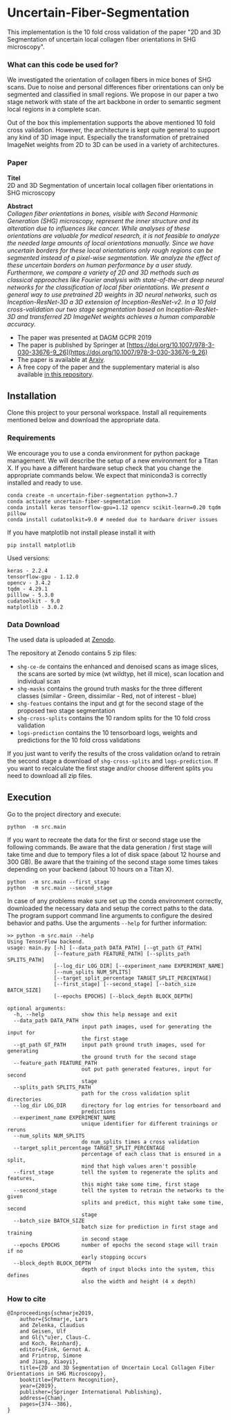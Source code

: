 # Uncertain-Fiber-Segmentation

This implementation is the 10 fold cross validation of the paper "2D and 3D Segmentation of uncertain local collagen fiber orientations in SHG microscopy".

### What can this code be used for?

We investigated the orientation of collagen fibers in mice bones of SHG scans.
Due to noise and personal differences fiber orirentations can only be segmented and classified in small regions.
We propose in our paper a two stage network with state of the art backbone in order to semantic segment local regions in a complete scan.

Out of the box this implementation supports the above mentioned 10 fold cross validation. 
However, the architecture is kept quite general to support any kind of 3D image input.
Especially the transformation of pretrained ImageNet weights from 2D to 3D can be used in a variety of architectures. 

### Paper

**Titel**  
2D and 3D Segmentation of uncertain local collagen fiber orientations in SHG microscopy  

**Abstract**  
_Collagen fiber orientations in bones, visible with Second Harmonic Generation (SHG) microscopy, represent the inner structure and its alteration due to influences like cancer. While analyses of these orientations are valuable for medical research, it is not feasible to analyze the needed large amounts of local orientations manually. Since we have uncertain borders for these local orientations only rough regions can be segmented instead of a pixel-wise segmentation. We analyze the effect of these uncertain borders on human performance by a user study. Furthermore, we compare a variety of 2D and 3D methods such as classical approaches like Fourier analysis with state-of-the-art deep neural networks for the classification of local fiber orientations. We present a general way to use pretrained 2D weights in 3D neural networks, such as Inception-ResNet-3D a 3D extension of Inception-ResNet-v2. In a 10 fold cross-validation our two stage segmentation based on Inception-ResNet-3D and transferred 2D ImageNet weights achieves a human comparable accuracy._

- The paper was presented at DAGM GCPR 2019
- The paper is published by Springer at [https://doi.org/10.1007/978-3-030-33676-9_26](https://doi.org/10.1007/978-3-030-33676-9_26)
- The paper is available at [Arxiv](https://arxiv.org/abs/1907.12868).
- A free copy of the paper and the supplementary material is also available [in this repository](./material).

## Installation

Clone this project to your personal workspace.
Install all requirements mentioned below and download the appropriate data.

### Requirements 

We encourage you to use a conda environment for python package management.
We will describe the setup of a new environment for a Titan X.
If you have a different hardware setup check that you change the appropriate commands below.
We expect that miniconda3 is correctly installed and ready to use.

```
conda create -n uncertain-fiber-segmentation python=3.7
conda activate uncertain-fiber-segmentation
conda install keras tensorflow-gpu=1.12 opencv scikit-learn=0.20 tqdm pillow 
conda install cudatoolkit=9.0 # needed due to hardware driver issues
```

If you have matplotlib not install please install it with

```
pip install matplotlib
```

Used versions:
```
keras - 2.2.4
tensorflow-gpu - 1.12.0
opencv - 3.4.2
tqdm - 4.29.1
pilllow - 5.3.0
cudatoolkit - 9.0
matplotlib - 3.0.2
```

### Data Download

The used data is uploaded at [Zenodo](https://zenodo.org/record/3355937). 

The repository at Zenodo contains 5 zip files:
- `shg-ce-de`  contains the enhanced and denoised scans as image slices, the scans are sorted by mice (wt wildtyp, het ill mice), scan location and individual scan
- `shg-masks` contains the ground truth masks for the three different classes (similar - Green, dissimilar - Red, not of interest - blue)
- `shg-featues` contains the input and gt for the second stage of the proposed two stage segmentation
- `shg-cross-splits` contains the 10 random splits for the 10 fold cross validation
- `logs-prediction` contains the 10 tensorboard logs, weights and predictions for the 10 fold cross validations

If you just want to verify the results of the cross validation or/and to retrain the second stage a download of `shg-cross-splits` and `logs-prediction`. If you want to recalculate the first stage and/or choose different splits you need to download all zip files.

## Execution

Go to the project directory and execute:
```
python  -m src.main
```

If you want to recreate the data for the first or second stage use the following commands.
Be aware that the data generation / first stage will take time and due to tempory files a lot of disk space (about 12 hourse and 300 GB).
Be aware that the training of the second stage some times takes depending on your backend (about 10 hours on a Titan X).
```
python  -m src.main --first_stage
python  -m src.main --second_stage
```

In case of any problems make sure set up the conda environment correctly, downloaded the necessary data and setup the correct paths to the data.
The program support command line arguments to configure the desired behavior and paths. 
Use the arguments ```--help``` for further information:

```
>> python -m src.main --help
Using TensorFlow backend.
usage: main.py [-h] [--data_path DATA_PATH] [--gt_path GT_PATH]
               [--feature_path FEATURE_PATH] [--splits_path SPLITS_PATH]
               [--log_dir LOG_DIR] [--experiment_name EXPERIMENT_NAME]
               [--num_splits NUM_SPLITS]
               [--target_split_percentage TARGET_SPLIT_PERCENTAGE]
               [--first_stage] [--second_stage] [--batch_size BATCH_SIZE]
               [--epochs EPOCHS] [--block_depth BLOCK_DEPTH]

optional arguments:
  -h, --help            show this help message and exit
  --data_path DATA_PATH
                        input path images, used for generating the input for
                        the first stage
  --gt_path GT_PATH     input path ground truth images, used for generating
                        the ground truth for the second stage
  --feature_path FEATURE_PATH
                        out put path generated features, input for second
                        stage
  --splits_path SPLITS_PATH
                        path for the cross validation split directories
  --log_dir LOG_DIR     directory for log entries for tensorboard and
                        predictions
  --experiment_name EXPERIMENT_NAME
                        unique identifier for different trainings or reruns
  --num_splits NUM_SPLITS
                        do num_splits times a cross validation
  --target_split_percentage TARGET_SPLIT_PERCENTAGE
                        percentage of each class that is ensured in a split,
                        mind that high values aren't possible
  --first_stage         tell the system to regenerate the splits and features,
                        this might take some time, first stage
  --second_stage        tell the system to retrain the networks to the given
                        splits and predict, this might take some time, second
                        stage
  --batch_size BATCH_SIZE
                        batch size for prediction in first stage and training
                        in second stage
  --epochs EPOCHS       number of epochs the second stage will train if no
                        early stopping occurs
  --block_depth BLOCK_DEPTH
                        depth of input blocks into the system, this defines
                        also the width and height (4 x depth)

```


### How to cite
```
@Inproceedings{schmarje2019,
	author={Schmarje, Lars
	and Zelenka, Claudius
	and Geisen, Ulf
	and Gl{\"u}er, Claus-C.
	and Koch, Reinhard},
	editor={Fink, Gernot A.
	and Frintrop, Simone
	and Jiang, Xiaoyi},
	title={2D and 3D Segmentation of Uncertain Local Collagen Fiber Orientations in SHG Microscopy},
	booktitle={Pattern Recognition},
	year={2019},
	publisher={Springer International Publishing},
	address={Cham},
	pages={374--386},
}
```
